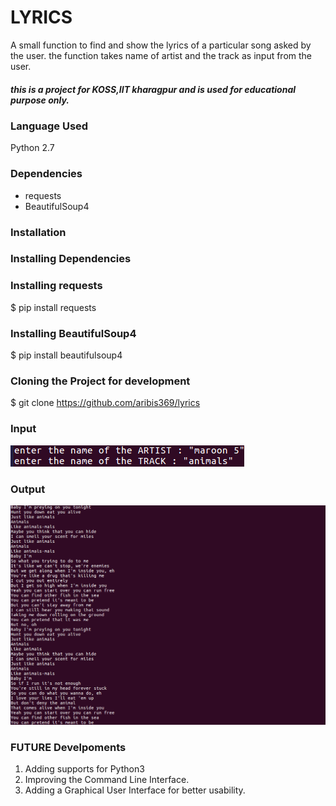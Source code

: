 # LYRICS
A small function to find and show the lyrics of a particular song
asked by the user.
the function takes name of artist and the track as input from the user.


##### this is a project for KOSS,IIT kharagpur and is used for educational purpose only.


### Language Used

Python 2.7


### Dependencies

* requests
* BeautifulSoup4



### Installation

### Installing Dependencies

### Installing requests
$ pip install requests 


### Installing BeautifulSoup4

$ pip install beautifulsoup4

### Cloning the Project for development
$ git clone https://github.com/aribis369/lyrics






### Input

![INPUT window](1.png)
### Output

![OUTPUT window](2.png)

### FUTURE Develpoments
1. Adding supports for Python3
2. Improving the Command Line Interface.
3. Adding a Graphical User Interface for better usability.








